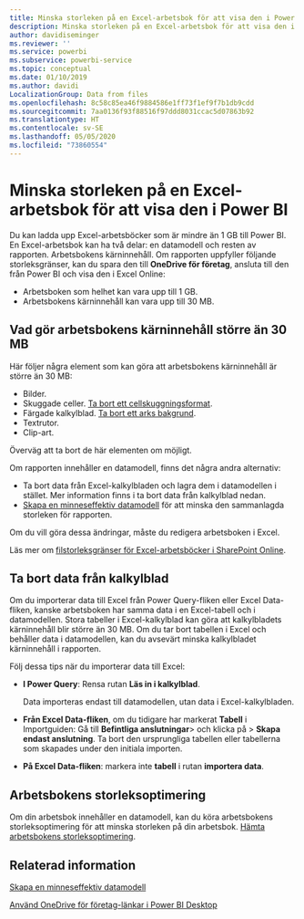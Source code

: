 ```yaml
---
title: Minska storleken på en Excel-arbetsbok för att visa den i Power BI
description: Minska storleken på en Excel-arbetsbok för att visa den i Power BI
author: davidiseminger
ms.reviewer: ''
ms.service: powerbi
ms.subservice: powerbi-service
ms.topic: conceptual
ms.date: 01/10/2019
ms.author: davidi
LocalizationGroup: Data from files
ms.openlocfilehash: 8c58c85ea46f9884586e1ff73f1ef9f7b1db9cdd
ms.sourcegitcommit: 7aa0136f93f88516f97ddd8031ccac5d07863b92
ms.translationtype: HT
ms.contentlocale: sv-SE
ms.lasthandoff: 05/05/2020
ms.locfileid: "73860554"
---
```

# <a name="reduce-the-size-of-an-excel-workbook-to-view-it-in-power-bi"></a>Minska storleken på en Excel-arbetsbok för att visa den i Power BI
Du kan ladda upp Excel-arbetsböcker som är mindre än 1 GB till Power BI. En Excel-arbetsbok kan ha två delar: en datamodell och resten av rapporten. Arbetsbokens kärninnehåll. Om rapporten uppfyller följande storleksgränser, kan du spara den till **OneDrive för företag**, ansluta till den från Power BI och visa den i Excel Online:

* Arbetsboken som helhet kan vara upp till 1 GB.
* Arbetsbokens kärninnehåll kan vara upp till 30 MB.

## <a name="what-makes-core-worksheet-contents-larger-than-30-mb"></a>Vad gör arbetsbokens kärninnehåll större än 30 MB
Här följer några element som kan göra att arbetsbokens kärninnehåll är större än 30 MB:

* Bilder.
* Skuggade celler. [Ta bort ett cellskuggningsformat](https://support.office.com/article/Add-or-change-the-background-color-of-cells-ac10f131-b847-428f-b656-d65375fb815e).
* Färgade kalkylblad. [Ta bort ett arks bakgrund](https://support.office.com/article/add-or-remove-a-sheet-background-3577a762-8450-4556-96a2-cc265abc00a8).
* Textrutor.
* Clip-art.

Överväg att ta bort de här elementen om möjligt. 

Om rapporten innehåller en datamodell, finns det några andra alternativ: 

* Ta bort data från Excel-kalkylbladen och lagra dem i datamodellen i stället. Mer information finns i ta bort data från kalkylblad nedan. 
* [Skapa en minneseffektiv datamodell](https://support.office.com/article/Create-a-memory-efficient-Data-Model-using-Excel-2013-and-the-Power-Pivot-add-in-951c73a9-21c4-46ab-9f5e-14a2833b6a70) för att minska den sammanlagda storleken för rapporten.

Om du vill göra dessa ändringar, måste du redigera arbetsboken i Excel.

Läs mer om [filstorleksgränser för Excel-arbetsböcker i SharePoint Online](https://support.office.com/article/File-size-limits-for-workbooks-in-SharePoint-Online-9e5bc6f8-018f-415a-b890-5452687b325e).

## <a name="remove-data-from-worksheets"></a>Ta bort data från kalkylblad
Om du importerar data till Excel från Power Query-fliken eller Excel Data-fliken, kanske arbetsboken har samma data i en Excel-tabell och i datamodellen. Stora tabeller i Excel-kalkylblad kan göra att kalkylbladets kärninnehåll blir större än 30 MB. Om du tar bort tabellen i Excel och behåller data i datamodellen, kan du avsevärt minska kalkylbladet kärninnehåll i rapporten. 

Följ dessa tips när du importerar data till Excel:

* **I Power Query**: Rensa rutan **Läs in i kalkylblad**.
  
  Data importeras endast till datamodellen, utan data i Excel-kalkylbladen.
* **Från Excel Data-fliken**, om du tidigare har markerat **Tabell** i Importguiden: Gå till **Befintliga anslutningar**\> och klicka på \> **Skapa endast anslutning**. Ta bort den ursprungliga tabellen eller tabellerna som skapades under den initiala importen.
* **På Excel Data-fliken**: markera inte **tabell** i rutan **importera data**.

## <a name="workbook-size-optimizer"></a>Arbetsbokens storleksoptimering
Om din arbetsbok innehåller en datamodell, kan du köra arbetsbokens storleksoptimering för att minska storleken på din arbetsbok. [Hämta arbetsbokens storleksoptimering](https://www.microsoft.com/download/details.aspx?id=38793).

## <a name="related-info"></a>Relaterad information
[Skapa en minneseffektiv datamodell](https://support.office.com/article/Create-a-memory-efficient-Data-Model-using-Excel-2013-and-the-Power-Pivot-add-in-951c73a9-21c4-46ab-9f5e-14a2833b6a70)

[Använd OneDrive för företag-länkar i Power BI Desktop](desktop-use-onedrive-business-links.md)

